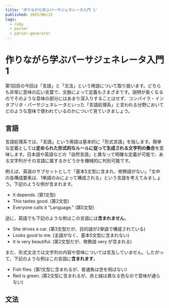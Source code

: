 ```yaml
---
title: '作りながら学ぶパーサジェネレータ入門 1'
published: 2025/06/25
tags:
  - ruby
  - parser
  - parser-generator
---
```


# 作りながら学ぶパーサジェネレータ入門 1

第1回目の今回は「言語」と「文法」という用語について取り扱います。どちらも非常に意味の広い言葉で、文脈によって定義もさまざまです。説明が長くなるのでそのような意味の部分にはあまり深入りすることはせず、コンパイラ・インタプリタ・パーサジェネレータといった「言語処理系」と言われる分野においてどのような意味で使われているのかについて見ていきましょう。

## 言語

言語処理系では、「言語」という用語は基本的に「形式言語」を指します。簡単な定義としては**定められた形式的なルールに従って生成される文字列の集合**を意味します。日本語や英語などの「自然言語」と異なって明確な定義が可能で、ある文字列がその言語に属するかどうかを機械的に判別可能です。

例えば、英語のサブセットとして「基本5文型に含まれ、修飾語がない」「文中の各構成要素は、1単語のみによって構成される」という言語を考えてみましょう。下記のような例が含まれます。

- It depends. (第1文型)
- This tastes good. (第2文型)
- Everyone calls it "Language." (第5文型)

逆に、英語でも下記のような例はこの言語には**含まれません**。

- She drives a car. (第3文型だが、目的語が2単語で構成されている)
- Looks good to me. (主語がなく、基本5文型に含まれない)
- It is very beautiful. (第2文型だが、修飾語 very が含まれる)

また、形式文法では文字列の内容や意味については言及していません。したがって、下記のような例はこの言語に**含まれます**。

- Fish flies. (第1文型に含まれるが、普通魚は空を飛ばない)
- Red is green. (第2文型に含まれるが、赤と緑は異なる色なので意味が通らない)

## 文法
